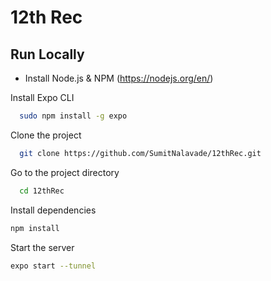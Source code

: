  
# 12th Rec  

## Run Locally  

- Install Node.js & NPM (https://nodejs.org/en/)

Install Expo CLI
  
~~~bash  
  sudo npm install -g expo
~~~

Clone the project  

~~~bash  
  git clone https://github.com/SumitNalavade/12thRec.git
~~~

Go to the project directory  

~~~bash  
  cd 12thRec
~~~

Install dependencies  

~~~bash  
npm install
~~~

Start the server  

~~~bash  
expo start --tunnel
~~~
